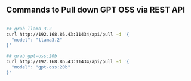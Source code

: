
## Commands to Pull down GPT OSS via REST API

````bash

## grab llama 3.2
curl http://192.168.86.43:11434/api/pull -d '{
  "model": "llama3.2"
}'

## grab gpt-oss:20b
curl http://192.168.86.43:11434/api/pull -d '{
  "model": "gpt-oss:20b"
}'

````